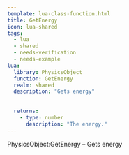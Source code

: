 ```yaml
---
template: lua-class-function.html
title: GetEnergy
icon: lua-shared
tags:
  - lua
  - shared
  - needs-verification
  - needs-example
lua:
  library: PhysicsObject
  function: GetEnergy
  realm: shared
  description: "Gets energy"
  
  
  returns:
    - type: number
      description: "The energy."
---
```


<div class="lua__search__keywords">
PhysicsObject:GetEnergy &#x2013; Gets energy
</div>
